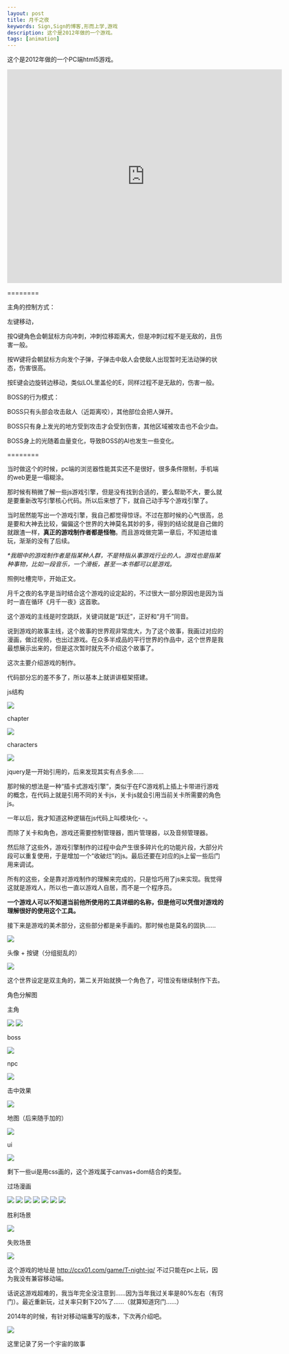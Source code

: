 ```yaml
---
layout: post
title: 月千之夜
keywords: Sign,Sign的博客,形而上学,游戏
description: 这个是2012年做的一个游戏。
tags: [animation]
---
```

这个是2012年做的一个PC端html5游戏。

<iframe frameborder="0" width="640" height="498" src="https://v.qq.com/iframe/player.html?vid=h037654ivcy&tiny=0&auto=0" allowfullscreen></iframe>

========

主角的控制方式：

左键移动，

按Q键角色会朝鼠标方向冲刺，冲刺位移距离大，但是冲刺过程不是无敌的，且伤害一般。

按W键将会朝鼠标方向发个子弹，子弹击中敌人会使敌人出现暂时无法动弹的状态，伤害很高。

按E键会边旋转边移动，类似LOL里盖伦的E，同样过程不是无敌的，伤害一般。

BOSS的行为模式：

BOSS只有头部会攻击敌人（近距离咬），其他部位会把人弹开。

BOSS只有身上发光的地方受到攻击才会受到伤害，其他区域被攻击也不会少血。

BOSS身上的光随着血量变化，导致BOSS的AI也发生一些变化。

========

当时做这个的时候，pc端的浏览器性能其实还不是很好，很多条件限制，手机端的web更是一塌糊涂。

那时候有稍微了解一些js游戏引擎，但是没有找到合适的，要么帮助不大，要么就是要重新改写引擎核心代码。所以后来想了下，就自己动手写个游戏引擎了。

当时居然能写出一个游戏引擎，我自己都觉得惊讶。不过在那时候的心气很高，总是要和大神去比较，偏偏这个世界的大神莫名其妙的多，得到的结论就是自己做的就跟渣一样，<b>真正的游戏制作者都是怪物</b>。而且游戏做完第一章后，不知道给谁玩，渐渐的没有了后续。

<i>*我眼中的游戏制作者是指某种人群，不是特指从事游戏行业的人。游戏也是指某种事物，比如一段音乐，一个滑板，甚至一本书都可以是游戏。</i>

照例吐槽完毕，开始正文。

月千之夜的名字是当时结合这个游戏的设定起的，不过很大一部分原因也是因为当时一直在循环《月千一夜》这首歌。

这个游戏的主线是时空跳跃，关键词就是“跃迁”，正好和“月千”同音。

说到游戏的故事主线，这个故事的世界观非常庞大，为了这个故事，我画过对应的漫画，做过视频，也出过游戏。在众多半成品的平行世界的作品中，这个世界是我最想展示出来的，但是这次暂时就先不介绍这个故事了。

这次主要介绍游戏的制作。

代码部分忘的差不多了，所以基本上就讲讲框架搭建。

js结构

<img src="http://upload-images.jianshu.io/upload_images/3575020-4e5d98b88a3f25ff?imageMogr2/auto-orient/strip%7CimageView2/2/w/1240" data-original-src="http://upload-images.jianshu.io/upload_images/3575020-4e5d98b88a3f25ff?imageMogr2/auto-orient/strip" style="cursor: zoom-in;">


chapter

<img src="http://upload-images.jianshu.io/upload_images/3575020-410fd8fc4ebb79c8?imageMogr2/auto-orient/strip%7CimageView2/2/w/1240" data-original-src="http://upload-images.jianshu.io/upload_images/3575020-410fd8fc4ebb79c8?imageMogr2/auto-orient/strip" style="cursor: zoom-in;">


characters

<img src="http://upload-images.jianshu.io/upload_images/3575020-c7d323614c9b3fea?imageMogr2/auto-orient/strip%7CimageView2/2/w/1240" data-original-src="http://upload-images.jianshu.io/upload_images/3575020-c7d323614c9b3fea?imageMogr2/auto-orient/strip" style="cursor: zoom-in;">


jquery是一开始引用的，后来发现其实有点多余……

那时候的想法是一种“插卡式游戏引擎”，类似于在FC游戏机上插上卡带进行游戏的概念，在代码上就是引用不同的关卡js，关卡js就会引用当前关卡所需要的角色js。

一年以后，我才知道这种逻辑在js代码上叫模块化- -。

而除了关卡和角色，游戏还需要控制管理器，图片管理器，以及音频管理器。

然后除了这些外，游戏引擎制作的过程中会产生很多碎片化的功能片段，大部分片段可以重复使用，于是增加一个“收破烂”的js。最后还要在对应的js上留一些后门用来调试。

所有的这些，全是靠对游戏制作的理解来完成的，只是恰巧用了js来实现。我觉得这就是游戏人，所以也一直以游戏人自居，而不是一个程序员。

<b>一个游戏人可以不知道当前他所使用的工具详细的名称，但是他可以凭借对游戏的理解很好的使用这个工具。</b>

接下来是游戏的美术部分，这些部分都是亲手画的。那时候也是莫名的固执……

<img src="http://upload-images.jianshu.io/upload_images/3575020-d1bad9288f859feb?imageMogr2/auto-orient/strip%7CimageView2/2/w/1240" data-original-src="http://upload-images.jianshu.io/upload_images/3575020-d1bad9288f859feb?imageMogr2/auto-orient/strip" style="cursor: zoom-in;">


头像 + 按键（分组挺乱的）

<img src="http://upload-images.jianshu.io/upload_images/3575020-e7136c90c6e7d0d9?imageMogr2/auto-orient/strip%7CimageView2/2/w/1240" data-original-src="http://upload-images.jianshu.io/upload_images/3575020-e7136c90c6e7d0d9?imageMogr2/auto-orient/strip" style="cursor: zoom-in;">


这个世界设定是双主角的，第二关开始就换一个角色了，可惜没有继续制作下去。

角色分解图

主角

<img src="http://upload-images.jianshu.io/upload_images/3575020-948b6aa337c0c0c3?imageMogr2/auto-orient/strip%7CimageView2/2/w/1240" data-original-src="http://upload-images.jianshu.io/upload_images/3575020-948b6aa337c0c0c3?imageMogr2/auto-orient/strip" style="cursor: zoom-in;">


<img src="http://upload-images.jianshu.io/upload_images/3575020-a89c5874d7a6a852?imageMogr2/auto-orient/strip%7CimageView2/2/w/1240" data-original-src="http://upload-images.jianshu.io/upload_images/3575020-a89c5874d7a6a852?imageMogr2/auto-orient/strip" style="cursor: zoom-in;">


boss

<img src="http://upload-images.jianshu.io/upload_images/3575020-2906e86aa91e30fe?imageMogr2/auto-orient/strip%7CimageView2/2/w/1240" data-original-src="http://upload-images.jianshu.io/upload_images/3575020-2906e86aa91e30fe?imageMogr2/auto-orient/strip" style="cursor: zoom-in;">


npc

<img src="http://upload-images.jianshu.io/upload_images/3575020-21746b1cae8d28c8?imageMogr2/auto-orient/strip%7CimageView2/2/w/1240" data-original-src="http://upload-images.jianshu.io/upload_images/3575020-21746b1cae8d28c8?imageMogr2/auto-orient/strip" style="cursor: zoom-in;">


击中效果

<img src="http://upload-images.jianshu.io/upload_images/3575020-db34d1704e493eac?imageMogr2/auto-orient/strip%7CimageView2/2/w/1240" data-original-src="http://upload-images.jianshu.io/upload_images/3575020-db34d1704e493eac?imageMogr2/auto-orient/strip" style="cursor: zoom-in;">


地图（后来随手加的）

<img src="http://upload-images.jianshu.io/upload_images/3575020-d818b8a2a12263ea?imageMogr2/auto-orient/strip%7CimageView2/2/w/1240" data-original-src="http://upload-images.jianshu.io/upload_images/3575020-d818b8a2a12263ea?imageMogr2/auto-orient/strip" style="cursor: zoom-in;">


ui

<img src="http://upload-images.jianshu.io/upload_images/3575020-4390888e1c3b3080?imageMogr2/auto-orient/strip%7CimageView2/2/w/1240" data-original-src="http://upload-images.jianshu.io/upload_images/3575020-4390888e1c3b3080?imageMogr2/auto-orient/strip" style="cursor: zoom-in;">


剩下一些ui是用css画的，这个游戏属于canvas+dom结合的类型。

过场漫画

<img src="http://upload-images.jianshu.io/upload_images/3575020-306776599e1b0dce?imageMogr2/auto-orient/strip%7CimageView2/2/w/1240" data-original-src="http://upload-images.jianshu.io/upload_images/3575020-306776599e1b0dce?imageMogr2/auto-orient/strip" style="cursor: zoom-in;">


<img src="http://upload-images.jianshu.io/upload_images/3575020-6c7ecf6ba41905cb?imageMogr2/auto-orient/strip%7CimageView2/2/w/1240" data-original-src="http://upload-images.jianshu.io/upload_images/3575020-6c7ecf6ba41905cb?imageMogr2/auto-orient/strip" style="cursor: zoom-in;">


<img src="http://upload-images.jianshu.io/upload_images/3575020-1c7136a6f9d2672c?imageMogr2/auto-orient/strip%7CimageView2/2/w/1240" data-original-src="http://upload-images.jianshu.io/upload_images/3575020-1c7136a6f9d2672c?imageMogr2/auto-orient/strip" style="cursor: zoom-in;">


<img src="http://upload-images.jianshu.io/upload_images/3575020-072e952a869f150a?imageMogr2/auto-orient/strip%7CimageView2/2/w/1240" data-original-src="http://upload-images.jianshu.io/upload_images/3575020-072e952a869f150a?imageMogr2/auto-orient/strip" style="cursor: zoom-in;">


<img src="http://upload-images.jianshu.io/upload_images/3575020-b0d74215aff72b47?imageMogr2/auto-orient/strip%7CimageView2/2/w/1240" data-original-src="http://upload-images.jianshu.io/upload_images/3575020-b0d74215aff72b47?imageMogr2/auto-orient/strip" style="cursor: zoom-in;">


<img src="http://upload-images.jianshu.io/upload_images/3575020-8cc88141d70b1a64?imageMogr2/auto-orient/strip%7CimageView2/2/w/1240" data-original-src="http://upload-images.jianshu.io/upload_images/3575020-8cc88141d70b1a64?imageMogr2/auto-orient/strip" style="cursor: zoom-in;">


<img src="http://upload-images.jianshu.io/upload_images/3575020-bc61672a1360da1d?imageMogr2/auto-orient/strip%7CimageView2/2/w/1240" data-original-src="http://upload-images.jianshu.io/upload_images/3575020-bc61672a1360da1d?imageMogr2/auto-orient/strip" style="cursor: zoom-in;">


胜利场景

<img src="http://upload-images.jianshu.io/upload_images/3575020-e4510bb8b94f6891?imageMogr2/auto-orient/strip%7CimageView2/2/w/1240" data-original-src="http://upload-images.jianshu.io/upload_images/3575020-e4510bb8b94f6891?imageMogr2/auto-orient/strip" style="cursor: zoom-in;">


失败场景

<img src="http://upload-images.jianshu.io/upload_images/3575020-0e60430dbdca41d3?imageMogr2/auto-orient/strip%7CimageView2/2/w/1240" data-original-src="http://upload-images.jianshu.io/upload_images/3575020-0e60430dbdca41d3?imageMogr2/auto-orient/strip" style="cursor: zoom-in;">


这个游戏的地址是 http://ccx01.com/game/T-night-jq/ 不过只能在pc上玩，因为我没有兼容移动端。

话说这游戏超难的，我当年完全没注意到……因为当年我过关率是80%左右（有窍门）。最近重新玩，过关率只剩下20%了……（就算知道窍门……）

2014年的时候，有针对移动端重写的版本，下次再介绍吧。

<img src="http://upload-images.jianshu.io/upload_images/3575020-2d82cc2a3c484933?imageMogr2/auto-orient/strip%7CimageView2/2/w/1240" data-original-src="http://upload-images.jianshu.io/upload_images/3575020-2d82cc2a3c484933?imageMogr2/auto-orient/strip" style="cursor: zoom-in;">


这里记录了另一个宇宙的故事
